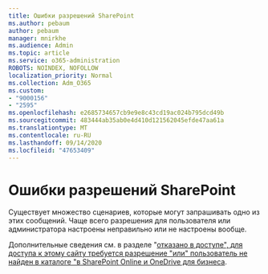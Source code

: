 ```yaml
---
title: Ошибки разрешений SharePoint
ms.author: pebaum
author: pebaum
manager: mnirkhe
ms.audience: Admin
ms.topic: article
ms.service: o365-administration
ROBOTS: NOINDEX, NOFOLLOW
localization_priority: Normal
ms.collection: Adm_O365
ms.custom:
- "9000156"
- "2595"
ms.openlocfilehash: e2685734657cb9e9e8c43cd19ac024b795dcd49b
ms.sourcegitcommit: 483444ab35ab0e4d410d121562045efde47aa61a
ms.translationtype: MT
ms.contentlocale: ru-RU
ms.lasthandoff: 09/14/2020
ms.locfileid: "47653409"
---
```

# <a name="sharepoint-permissions-errors"></a>Ошибки разрешений SharePoint

Существует множество сценариев, которые могут запрашивать одно из этих сообщений. Чаще всего разрешения для пользователя или администратора настроены неправильно или не настроены вообще. 

Дополнительные сведения см. в разделе "[отказано в доступе", для доступа к этому сайту требуется разрешение "или" пользователь не найден в каталоге "в SharePoint Online и OneDrive для бизнеса](https://docs.microsoft.com/sharepoint/support/administration/access-denied-or-need-permission-error-sharepoint-online-or-onedrive-for-business).

